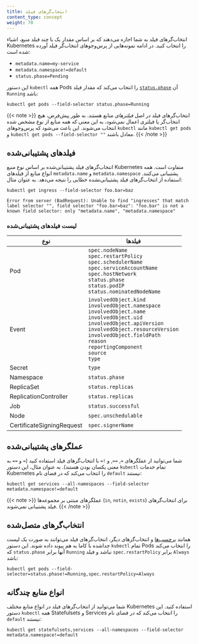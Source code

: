 ```yaml
---
title: انتخاب‌گرهای فیلد
content_type: concept
weight: 70
---
```


انتخاب‌گرهای فیلد به شما اجازه می‌دهند که بر اساس مقدار یک یا چند فیلد منبع، اشیاء Kubernetes را انتخاب کنید. در ادامه نمونه‌هایی از پرس‌وجوهای انتخاب‌گر فیلد آورده شده است:

- `metadata.name=my-service`
- `metadata.namespace!=default`
- `status.phase=Pending`

این دستور `kubectl` همه Pods را انتخاب می‌کند که مقدار فیلد [`status.phase`](/docs/concepts/workloads/pods/pod-lifecycle/#pod-phase) آن `Running` باشد:

```shell
kubectl get pods --field-selector status.phase=Running
```

{{< note >}}
انتخاب‌گرهای فیلد در اصل *فیلترهای* منابع هستند. به طور پیش‌فرض، هیچ انتخاب‌گر یا فیلتری اعمال نمی‌شود، به این معنی که همه منابع از نوع مشخص شده انتخاب می‌شوند. این باعث می‌شود که پرس‌وجوهای `kubectl` مانند `kubectl get pods` و `kubectl get pods --field-selector ""` معادل باشند.
{{< /note >}}

## فیلدهای پشتیبانی‌شده

انتخاب‌گرهای فیلد پشتیبانی‌شده بر اساس نوع منبع Kubernetes متفاوت است. همه انواع منابع از فیلدهای `metadata.name` و `metadata.namespace` پشتیبانی می‌کنند. استفاده از انتخاب‌گرهای فیلد پشتیبانی‌نشده خطایی را نتیجه می‌دهد. به عنوان مثال:

```shell
kubectl get ingress --field-selector foo.bar=baz
```
```
Error from server (BadRequest): Unable to find "ingresses" that match label selector "", field selector "foo.bar=baz": "foo.bar" is not a known field selector: only "metadata.name", "metadata.namespace"
```

### لیست فیلدهای پشتیبانی‌شده

| نوع                      | فیلدها                                                                                                                                                                                                                                                         |
| ------------------------- | --------------------------------------------------------------------------------------------------------------------------------------------------------------------------------------------------------------------------------------------------------------- |
| Pod                       | `spec.nodeName`<br>`spec.restartPolicy`<br>`spec.schedulerName`<br>`spec.serviceAccountName`<br>`spec.hostNetwork`<br>`status.phase`<br>`status.podIP`<br>`status.nominatedNodeName`                                                                            |
| Event                     | `involvedObject.kind`<br>`involvedObject.namespace`<br>`involvedObject.name`<br>`involvedObject.uid`<br>`involvedObject.apiVersion`<br>`involvedObject.resourceVersion`<br>`involvedObject.fieldPath`<br>`reason`<br>`reportingComponent`<br>`source`<br>`type` |
| Secret                    | `type`                                                                                                                                                                                                                                                          |
| Namespace                 | `status.phase`                                                                                                                                                                                                                                                  |
| ReplicaSet                | `status.replicas`                                                                                                                                                                                                                                               |
| ReplicationController     | `status.replicas`                                                                                                                                                                                                                                               |
| Job                       | `status.successful`                                                                                                                                                                                                                                             |
| Node                      | `spec.unschedulable`                                                                                                                                                                                                                                            |
| CertificateSigningRequest | `spec.signerName`                                                                                                                                                                                                                                               |

## عملگرهای پشتیبانی‌شده

شما می‌توانید از عملگرهای `=`, `==`, و `!=` با انتخاب‌گرهای فیلد استفاده کنید (`=` و `==` به معنی یکسان بودن هستند). به عنوان مثال، این دستور `kubectl` تمام خدمات Kubernetes را انتخاب می‌کند که در فضای نام `default` نیستند:

```shell
kubectl get services --all-namespaces --field-selector metadata.namespace!=default
```
{{< note >}}
عملگرهای مبتنی بر مجموعه‌ها (`in`, `notin`, `exists`) برای انتخاب‌گرهای فیلد پشتیبانی نمی‌شوند.
{{< /note >}}

## انتخاب‌گرهای متصل‌شده

همانند [برچسب‌ها](/docs/concepts/overview/working-with-objects/labels) و انتخاب‌گرهای دیگر، انتخاب‌گرهای فیلد می‌توانند به صورت یک لیست جداشده با کاما به هم پیوند داده شوند. این دستور `kubectl` تمام Pods را انتخاب می‌کند که `status.phase` آنها برابر `Running` نباشد و فیلد `spec.restartPolicy` برابر `Always` باشد:

```shell
kubectl get pods --field-selector=status.phase!=Running,spec.restartPolicy=Always
```

## انواع منابع چندگانه

شما می‌توانید از انتخاب‌گرهای فیلد در انواع منابع مختلف Kubernetes استفاده کنید. این دستور `kubectl` همه Statefulsets و Services را انتخاب می‌کند که در فضای نام `default` نیستند:

```shell
kubectl get statefulsets,services --all-namespaces --field-selector metadata.namespace!=default
```

